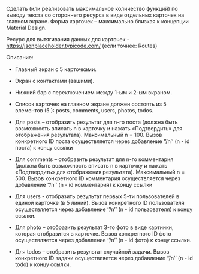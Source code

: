 Сделать (или реализовать максимальное количество функций) по выводу текста со стороннего ресурса в виде отдельных карточек на главном экране. Форма карточек – максимально близкая к концепции Material Design.

Ресурс для вытягивания данных для карточек - https://jsonplaceholder.typicode.com/ (если точнее: Routes)

Описание:
- Главный экран с 5 карточками.
- Экран с контактами (вашими).
- Нижний бар с переключением между 1-ым и 2-ым экраном.
- Список карточек на главном экране должен состоять из 5 элементов (5 ): posts, comments, users, photos, todos.

- Для posts – отобразить результат для n-го поста (должна быть возможность вписать n в карточку и нажать «Подтвердить» для отображения результата). Максимальный n = 100. Вызов конкретного ID поста осуществляется через добавление ‘’/n’’ (n - id поста) к концу ссылки

- Для comments – отобразить результат для n-го комментария (должна быть возможность вписать n в карточку и нажать «Подтвердить» для отображения результата). Максимальный n = 500. Вызов конкретного ID комментария осуществляется через добавление ‘’/n’’ (n - id комментария) к концу ссылки

- Для users - отобразить результат первых 5-ти пользователей в единой карточке (в 5 линий). Вызов конкретного ID пользователя осуществляется через добавление ‘’/n’’ (n - id пользователя) к концу ссылки.

- Для photo – отобразить результат 3-го фото в виде картинки, которая отобразится в карточке. Вызов конкретного ID фото осуществляется через добавление ‘’/n’’ (n - id фото) к концу ссылки.

- Для todos – отобразить результат случайной задачи. Вызов конкретного ID задачи осуществляется через добавление ‘’/n’’ (n - id todo) к концу ссылки.
